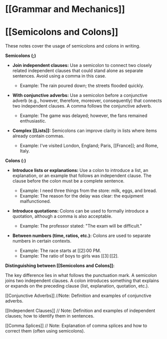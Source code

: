 # [[Grammar and Mechanics]]
# [[Semicolons and Colons]]

These notes cover the usage of semicolons and colons in writing.

**Semicolons (;)**

* **Join independent clauses:**  Use a semicolon to connect two closely related independent clauses that could stand alone as separate sentences.  Avoid using a comma in this case.
    * Example: The rain poured down; the streets flooded quickly.

* **With conjunctive adverbs:** Use a semicolon before a conjunctive adverb (e.g., however, therefore, moreover, consequently) that connects two independent clauses.  A comma follows the conjunctive adverb.
    * Example:  The game was delayed; however, the fans remained enthusiastic.

* **Complex [[Lists]]:** Semicolons can improve clarity in lists where items already contain commas.
    * Example:  I've visited London, England; Paris, [[France]]; and Rome, Italy.


**Colons (:)**

* **Introduce lists or explanations:** Use a colon to introduce a list, an explanation, or an example that follows an independent clause.  The clause before the colon must be a complete sentence.
    * Example: I need three things from the store: milk, eggs, and bread.
    * Example: The reason for the delay was clear: the equipment malfunctioned.

* **Introduce quotations:** Colons can be used to formally introduce a quotation, although a comma is also acceptable.
    * Example: The professor stated: "The exam will be difficult."

* **Between numbers (time, ratios, etc.):** Colons are used to separate numbers in certain contexts.
    * Example:  The race starts at [[2]:00 PM.
    * Example: The ratio of boys to girls was [[3]:[[2].


**Distinguishing between [[Semicolons and Colons]]:**

The key difference lies in what follows the punctuation mark.  A semicolon joins two independent clauses. A colon introduces something that explains or expands on the preceding clause (list, explanation, quotation, etc.).


[[Conjunctive Adverbs]]  //Note:  Definition and examples of conjunctive adverbs.

[[Independent Clauses]] // Note: Definition and examples of independent clauses; how to identify them in sentences.

[[Comma Splices]] // Note: Explanation of comma splices and how to correct them (often using semicolons).


